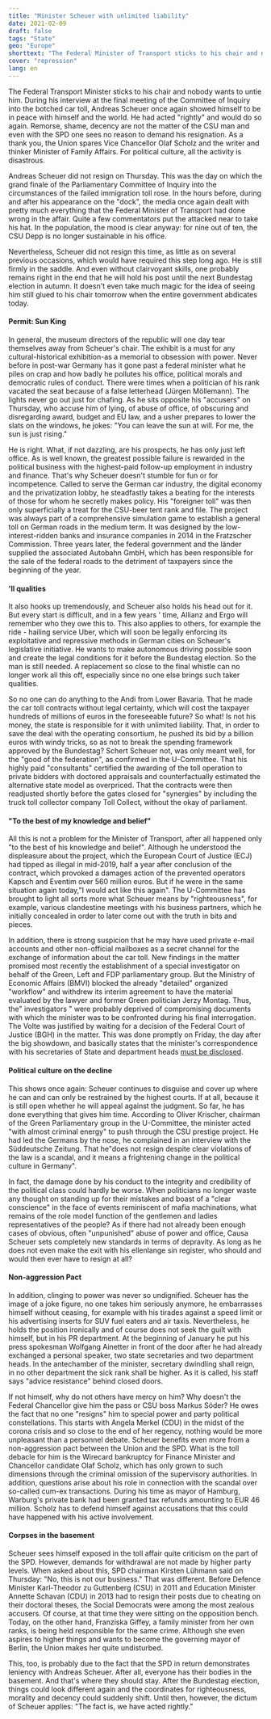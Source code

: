 ```yaml
---
title: "Minister Scheuer with unlimited liability"
date: 2021-02-09
draft: false
tags: "State"
geo: "Europe"
shorttext: "The Federal Minister of Transport sticks to his chair and nobody wants to pull him loose. Does knowledge increase inability?"
cover: "repression"
lang: en
---
```


The Federal Transport Minister sticks to his chair and nobody wants to untie him. During his interview at the final meeting of the Committee of Inquiry into the botched car toll, Andreas Scheuer once again showed himself to be in peace with himself and the world. He had acted "rightly" and would do so again. Remorse, shame, decency are not the matter of the CSU man and even with the SPD one sees no reason to demand his resignation. As a thank you, the Union spares Vice Chancellor Olaf Scholz and the writer and thinker Minister of Family Affairs. For political culture, all the activity is disastrous.

Andreas Scheuer did not resign on Thursday. This was the day on which the grand finale of the Parliamentary Committee of Inquiry into the circumstances of the failed immigration toll rose. In the hours before, during and after his appearance on the "dock", the media once again dealt with pretty much everything that the Federal Minister of Transport had done wrong in the affair. Quite a few commentators put the attacked near to take his hat. In the population, the mood is clear anyway: for nine out of ten, the CSU Depp is no longer sustainable in his office.

Nevertheless, Scheuer did not resign this time, as little as on several previous occasions, which would have required this step long ago. He is still firmly in the saddle. And even without clairvoyant skills, one probably remains right in the end that he will hold his post until the next Bundestag election in autumn. It doesn't even take much magic for the idea of seeing him still glued to his chair tomorrow when the entire government abdicates today.

#### Permit: Sun King

In general, the museum directors of the republic will one day tear themselves away from Scheuer's chair. The exhibit is a must for any cultural-historical exhibition-as a memorial to obsession with power. Never before in post-war Germany has it gone past a federal minister what he piles on crap and how badly he pollutes his office, political morals and democratic rules of conduct. There were times when a politician of his rank vacated the seat because of a false letterhead (Jürgen Möllemann). The lights never go out just for chafing. As he sits opposite his "accusers" on Thursday, who accuse him of lying, of abuse of office, of obscuring and disregarding award, budget and EU law, and a usher prepares to lower the slats on the windows, he jokes: "You can leave the sun at will. For me, the sun is just rising."

He is right. What, if not dazzling, are his prospects, he has only just left office. As is well known, the greatest possible failure is rewarded in the political business with the highest-paid follow-up employment in industry and finance. That's why Scheuer doesn't stumble for fun or for incompetence. Called to serve the German car industry, the digital economy and the privatization lobby, he steadfastly takes a beating for the interests of those for whom he secretly makes policy. His "foreigner toll" was then only superficially a treat for the CSU-beer tent rank and file. The project was always part of a comprehensive simulation game to establish a general toll on German roads in the medium term. It was designed by the low-interest-ridden banks and insurance companies in 2014 in the Fratzscher Commission. Three years later, the federal government and the länder supplied the associated Autobahn GmbH, which has been responsible for the sale of the federal roads to the detriment of taxpayers since the beginning of the year.

#### 'll qualities

It also hooks up tremendously, and Scheuer also holds his head out for it. But every start is difficult, and in a few years ' time, Allianz and Ergo will remember who they owe this to. This also applies to others, for example the ride - hailing service Uber, which will soon be legally enforcing its exploitative and repressive methods in German cities on Scheuer's legislative initiative. He wants to make autonomous driving possible soon and create the legal conditions for it before the Bundestag election. So the man is still needed. A replacement so close to the final whistle can no longer work all this off, especially since no one else brings such taker qualities.

So no one can do anything to the Andi from Lower Bavaria. That he made the car toll contracts without legal certainty, which will cost the taxpayer hundreds of millions of euros in the foreseeable future? So what! Is not his money, the state is responsible for it with unlimited liability. That, in order to save the deal with the operating consortium, he pushed its bid by a billion euros with windy tricks, so as not to break the spending framework approved by the Bundestag? Schert Scheuer not, was only meant well, for the "good of the federation", as confirmed in the U-Committee. That his highly paid "consultants" certified the awarding of the toll operation to private bidders with doctored appraisals and counterfactually estimated the alternative state model as overpriced. That the contracts were then readjusted shortly before the gates closed for "synergies" by including the truck toll collector company Toll Collect, without the okay of parliament.

#### "To the best of my knowledge and belief"

All this is not a problem for the Minister of Transport, after all happened only "to the best of his knowledge and belief". Although he understood the displeasure about the project, which the European Court of Justice (ECJ) had tipped as illegal in mid-2019, half a year after conclusion of the contract, which provoked a damages action of the prevented operators Kapsch and Eventim over 560 million euros. But if he were in the same situation again today,"I would act like this again". The U-Committee has brought to light all sorts more what Scheuer means by "righteousness", for example, various clandestine meetings with his business partners, which he initially concealed in order to later come out with the truth in bits and pieces.

In addition, there is strong suspicion that he may have used private e-mail accounts and other non-official mailboxes as a secret channel for the exchange of information about the car toll. New findings in the matter promised most recently the establishment of a special investigator on behalf of the Green, Left and FDP parliamentary group. But the Ministry of Economic Affairs (BMVI) blocked the already "detailed" organized "workflow" and withdrew its interim agreement to have the material evaluated by the lawyer and former Green politician Jerzy Montag. Thus, the" investigators " were probably deprived of compromising documents with which the minister was to be confronted during his final interrogation. The Volte was justified by waiting for a decision of the Federal Court of Justice (BGH) in the matter. This was done promptly on Friday, the day after the big showdown, and basically states that the minister's correspondence with his secretaries of State and department heads [must be disclosed](https://www.spiegel.de/politik/deutschland/maut-affaere-opposition-darf-zugriff-auf-maildaten-von-andreas-scheuer-ersuchen-a-1152bba8-31f0-4ba6-a65e-bdbceb8ac600 "Opposition darf Zugriff auf Scheuers Maildaten beantragen").

#### Political culture on the decline

This shows once again: Scheuer continues to disguise and cover up where he can and can only be restrained by the highest courts. If at all, because it is still open whether he will appeal against the judgment. So far, he has done everything that gives him time. According to Oliver Krischer, chairman of the Green Parliamentary group in the U-Committee, the minister acted "with almost criminal energy" to push through the CSU prestige project. He had led the Germans by the nose, he complained in an interview with the Süddeutsche Zeitung. That he"does not resign despite clear violations of the law is a scandal, and it means a frightening change in the political culture in Germany".

In fact, the damage done by his conduct to the integrity and credibility of the political class could hardly be worse. When politicians no longer waste any thought on standing up for their mistakes and boast of a "clear conscience" in the face of events reminiscent of mafia machinations, what remains of the role model function of the gentlemen and ladies representatives of the people? As if there had not already been enough cases of obvious, often "unpunished" abuse of power and office, Causa Scheuer sets completely new standards in terms of depravity. As long as he does not even make the exit with his ellenlange sin register, who should and would then ever have to resign at all?

#### Non-aggression Pact

In addition, clinging to power was never so undignified. Scheuer has the image of a joke figure, no one takes him seriously anymore, he embarrasses himself without ceasing, for example with his tirades against a speed limit or his advertising inserts for SUV fuel eaters and air taxis. Nevertheless, he holds the position ironically and of course does not seek the guilt with himself, but in his PR department. At the beginning of January he put his press spokesman Wolfgang Ainetter in front of the door after he had already exchanged a personal speaker, two state secretaries and two department heads. In the antechamber of the minister, secretary dwindling shall reign, in no other department the sick rank shall be higher. As it is called, his staff says "advice resistance" behind closed doors.

If not himself, why do not others have mercy on him? Why doesn't the Federal Chancellor give him the pass or CSU boss Markus Söder? He owes the fact that no one "resigns" him to special power and party political constellations. This starts with Angela Merkel (CDU) in the midst of the corona crisis and so close to the end of her regency, nothing would be more unpleasant than a personnel debate. Scheuer benefits even more from a non-aggression pact between the Union and the SPD. What is the toll debacle for him is the Wirecard bankruptcy for Finance Minister and Chancellor candidate Olaf Scholz, which has only grown to such dimensions through the criminal omission of the supervisory authorities. In addition, questions arise about his role in connection with the scandal over so-called cum-ex transactions. During his time as mayor of Hamburg, Warburg's private bank had been granted tax refunds amounting to EUR 46 million. Scholz has to defend himself against accusations that this could have happened with his active involvement.

#### Corpses in the basement

Scheuer sees himself exposed in the toll affair quite criticism on the part of the SPD. However, demands for withdrawal are not made by higher party levels. When asked about this, SPD chairman Kirsten Lühmann said on Thursday: "No, this is not our business." That was different. Before Defence Minister Karl-Theodor zu Guttenberg (CSU) in 2011 and Education Minister Annette Schavan (CDU) in 2013 had to resign their posts due to cheating on their doctoral theses, the Social Democrats were among the most zealous accusers. Of course, at that time they were sitting on the opposition bench. Today, on the other hand, Franziska Giffey, a family minister from her own ranks, is being held responsible for the same crime. Although she even aspires to higher things and wants to become the governing mayor of Berlin, the Union makes her quite undisturbed.

This, too, is probably due to the fact that the SPD in return demonstrates leniency with Andreas Scheuer. After all, everyone has their bodies in the basement. And that's where they should stay. After the Bundestag election, things could look different again and the coordinates for righteousness, morality and decency could suddenly shift. Until then, however, the dictum of Scheuer applies: "The fact is, we have acted rightly."
